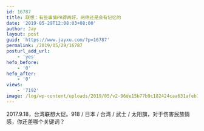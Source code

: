 ```yaml
---
id: 16787
title: 联想：有些事情PR得再好，网络还是会有记忆的
date: '2019-05-29T12:08:03+08:00'
author: Jay
layout: post
guid: 'https://www.jayxu.com/?p=16787'
permalink: /2019/05/29/16787
posturl_add_url:
    - 'yes'
hefo_before:
    - '0'
hefo_after:
    - '0'
views:
    - '7192'
image: /log/wp-content/uploads/2019/05/v2-96de15b77b9c182424caa631afeb7821_1200x500.jpg
---
```


<!-- wp:paragraph -->
<p>2017.9.18，台湾联想大促。918 / 日本 / 台湾 / 武士 / 太阳旗，对于伤害民族情感，你还差哪个关键词？</p>
<!-- /wp:paragraph -->

<!-- wp:image {"id":16790,"linkDestination":"media"} -->
<figure class="wp-block-image"><a href="https://www.jayxu.com/log/wp-content/uploads/2019/05/017d9281a9ee26ddfc31e5ed64bff6dc.jpg"><img src="https://www.jayxu.com/log/wp-content/uploads/2019/05/017d9281a9ee26ddfc31e5ed64bff6dc.jpg" alt="" class="wp-image-16790"/></a></figure>
<!-- /wp:image -->

<!-- wp:image {"id":16789,"linkDestination":"media"} -->
<figure class="wp-block-image"><a href="https://www.jayxu.com/log/wp-content/uploads/2019/05/aeeaae88ebd12b823c602fbfe977de28.jpg"><img src="https://www.jayxu.com/log/wp-content/uploads/2019/05/aeeaae88ebd12b823c602fbfe977de28.jpg" alt="" class="wp-image-16789"/></a></figure>
<!-- /wp:image -->

<!-- wp:image {"id":16788,"linkDestination":"media"} -->
<figure class="wp-block-image"><a href="https://www.jayxu.com/log/wp-content/uploads/2019/05/a7e88a2956c7b922da016f2e41ca4d43.jpg"><img src="https://www.jayxu.com/log/wp-content/uploads/2019/05/a7e88a2956c7b922da016f2e41ca4d43.jpg" alt="" class="wp-image-16788"/></a></figure>
<!-- /wp:image -->

<!-- wp:image {"id":16791,"linkDestination":"media"} -->
<figure class="wp-block-image"><a href="https://www.jayxu.com/log/wp-content/uploads/2019/05/604f8dfe8ef75648c466143ece93f9ca.jpg"><img src="https://www.jayxu.com/log/wp-content/uploads/2019/05/604f8dfe8ef75648c466143ece93f9ca.jpg" alt="" class="wp-image-16791"/></a></figure>
<!-- /wp:image -->